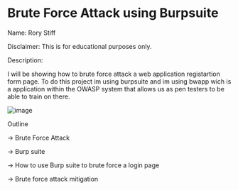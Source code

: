 # Brute Force Attack using Burpsuite


Name: Rory Stiff

Disclaimer: This is for educational purposes only.


Description: 


I will be showing how to brute force attack a web application registartion form page. 
To do this project im using burpsuite and im using bwapp wich is a application within the OWASP
system that allows us as pen testers to be able to train on there.




![image](https://github.com/user-attachments/assets/0df5ff07-3467-408c-8bb2-84ab06bf4e18)






Outline



-> Brute Force Attack


-> Burp suite


-> How to use Burp suite to brute force a login page



-> Brute force attack mitigation







